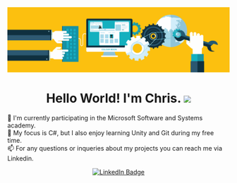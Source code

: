 <div align="center">
  <img src="https://github.com/CLBRITTON2/CLBRITTON2/blob/main/GithubBanner.gif"/>
</div>


<h1 align="center">
  Hello World! I'm Chris.
  <img src="https://media.giphy.com/media/hvRJCLFzcasrR4ia7z/giphy.gif" width="30px"/>
</h1>

🔭 I'm currently participating in the Microsoft Software and Systems academy.  
:seedling: My focus is C#, but I also enjoy learning Unity and Git during my free time.  
:mailbox: For any questions or inqueries about my projects you can reach me via Linkedin.

<div id="badges" align="center">
  <a href="https://www.linkedin.com/in/christopher-britton/">
    <img src="https://img.shields.io/badge/LinkedIn-blue?style=for-the-badge&logo=linkedin&logoColor=white" alt="LinkedIn Badge"/>
  <a/>
</div>
